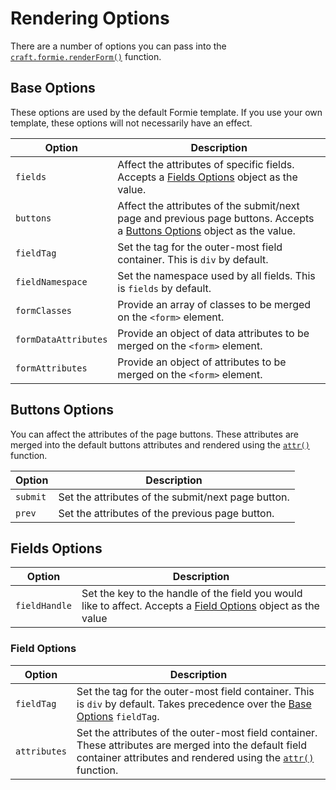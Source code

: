 # Rendering Options
There are a number of options you can pass into the [`craft.formie.renderForm()`](docs:template-guides/rendering-forms) function.


## Base Options

These options are used by the default Formie template. If you use your own template, these options will not necessarily have an effect.

Option | Description
--- | ---
`fields` | Affect the attributes of specific fields. Accepts a [Fields Options](#fields-options) object as the value.
`buttons` | Affect the attributes of the submit/next page and previous page buttons. Accepts a [Buttons Options](#buttons-options) object as the value.
`fieldTag` | Set the tag for the outer-most field container. This is `div` by default.
`fieldNamespace` | Set the namespace used by all fields. This is `fields` by default.
`formClasses` | Provide an array of classes to be merged on the `<form>` element.
`formDataAttributes` | Provide an object of data attributes to be merged on the `<form>` element.
`formAttributes` | Provide an object of attributes to be merged on the `<form>` element.


## Buttons Options

You can affect the attributes of the page buttons. These attributes are merged into the default buttons attributes and rendered using the [`attr()`](https://docs.craftcms.com/v3/dev/functions.html#attr) function.

Option | Description
--- | ---
`submit` | Set the attributes of the submit/next page button.
`prev` | Set the attributes of the previous page button.


## Fields Options

Option | Description
--- | ---
`fieldHandle` | Set the key to the handle of the field you would like to affect. Accepts a [Field Options](#field-options) object as the value

### Field Options

Option | Description
--- | ---
`fieldTag` | Set the tag for the outer-most field container. This is `div` by default. Takes precedence over the [Base Options](#base-options) `fieldTag`.
`attributes` | Set the attributes of the outer-most field container. These attributes are merged into the default field container attributes and rendered using the [`attr()`](https://docs.craftcms.com/v3/dev/functions.html#attr) function.
